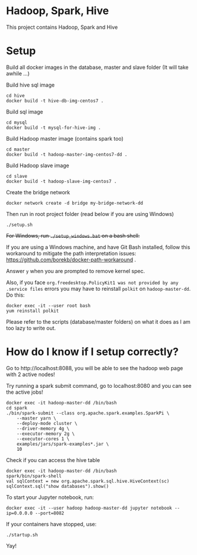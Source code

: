 # Hadoop, Spark, Hive
This project contains Hadoop, Spark and Hive

# Setup
Build all docker images in the database, master and slave folder
(It will take awhile ...)

Build hive sql image
```
cd hive
docker build -t hive-db-img-centos7 .
```
Build sql image
```
cd mysql
docker build -t mysql-for-hive-img .
```

Build Hadoop master image (contains spark too)
```
cd master
docker build -t hadoop-master-img-centos7-dd .
```

Build Hadoop slave image
```
cd slave
docker build -t hadoop-slave-img-centos7 .
```

Create the bridge network
```
docker network create -d bridge my-bridge-network-dd
```

Then run in root project folder (read below if you are using Windows)
```
./setup.sh
```

~~For Windows, run `./setup_windows.bat` on a bash shell:~~

If you are using a Windows machine, and have Git Bash installed, follow this workaround to mitigate the path interpretation issues: https://github.com/borekb/docker-path-workaround .

Answer `y` when you are prompted to remove kernel spec.

Also, if you face `org.freedesktop.PolicyKit1 was not provided by any .service files` errors you may have to reinstall `polkit` on `hadoop-master-dd`. Do this:

```
docker exec -it --user root bash
yum reinstall polkit
```

Please refer to the scripts (database/master folders) on what it does as I am too lazy to write out.

# How do I know if I setup correctly?

Go to http://localhost:8088, you will be able to see the hadoop web page with 2 active nodes!

Try running a spark submit command, go to localhost:8080 and you can see the active jobs!

```
docker exec -it hadoop-master-dd /bin/bash
cd spark
./bin/spark-submit --class org.apache.spark.examples.SparkPi \
    --master yarn \
    --deploy-mode cluster \
    --driver-memory 4g \
    --executor-memory 2g \
    --executor-cores 1 \
    examples/jars/spark-examples*.jar \
    10
```

Check if you can access the hive table

```
docker exec -it hadoop-master-dd /bin/bash
spark/bin/spark-shell
val sqlContext = new org.apache.spark.sql.hive.HiveContext(sc)
sqlContext.sql("show databases").show()
```

To start your Jupyter notebook, run:

```
docker exec -it --user hadoop hadoop-master-dd jupyter notebook --ip=0.0.0.0 --port=8082
```

If your containers have stopped, use:

```
./startup.sh
```

Yay!

